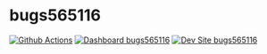 # bugs565116

[![Github Actions](https://github.com/kporras07/bugs565116/actions/workflows/build_deploy_and_test.yml/badge.svg)](https://github.com/kporras07/bugs565116/actions/workflows/build_deploy_and_test.yml)
[![Dashboard bugs565116](https://img.shields.io/badge/dashboard-bugs565116-yellow.svg)](https://dashboard.pantheon.io/sites/9240c4f5-e73e-4797-b792-9b330a892e98#dev/code)
[![Dev Site bugs565116](https://img.shields.io/badge/site-bugs565116-blue.svg)](http://dev-bugs565116.pantheonsite.io/)